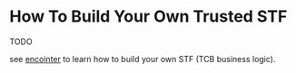 # How To Build Your Own Trusted STF

TODO

see [encointer](https://github.com/encointer/encointer-worker/tree/master/stf) to learn how to build your own STF (TCB business logic).